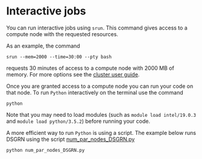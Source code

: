 # Interactive jobs

You can run interactive jobs using `srun`. This command gives access to a compute node with the requested resources.

As an example, the command

	srun --mem=2000 --time=30:00 --pty bash

requests 30 minutes of access to a compute node with 2000 MB of memory. For more options see the [cluster user guide](https://sites.google.com/view/cluster-user-guide#h.fkilox8omph1).

Once you are granted access to a compute node you can run your code on that node. To run `Python` interactively on the terminal use the command

	python

Note that you may need to load modules (such as `module load intel/19.0.3` and `module load python/3.5.2`) before running your code.

A more efficient way to run `Python` is using a script. The example below runs DSGRN using the script [num_par_nodes_DSGRN.py](num_par_nodes_DSGRN.py)

	python num_par_nodes_DSGRN.py

